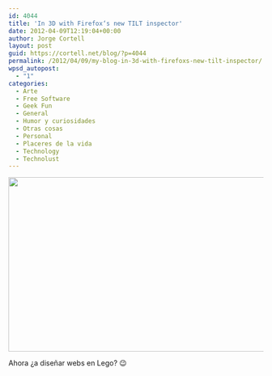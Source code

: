```yaml
---
id: 4044
title: 'In 3D with Firefox‘s new TILT inspector'
date: 2012-04-09T12:19:04+00:00
author: Jorge Cortell
layout: post
guid: https://cortell.net/blog/?p=4044
permalink: /2012/04/09/my-blog-in-3d-with-firefoxs-new-tilt-inspector/
wpsd_autopost:
  - "1"
categories:
  - Arte
  - Free Software
  - Geek Fun
  - General
  - Humor y curiosidades
  - Otras cosas
  - Personal
  - Placeres de la vida
  - Technology
  - Technolust
---
```

<img class="aligncenter" title="TILT" src="https://farm8.staticflickr.com/7039/7061156613_26a8287023_z.jpg" alt="" width="640" height="345" />

Ahora ¿a diseñar webs en Lego? 😉